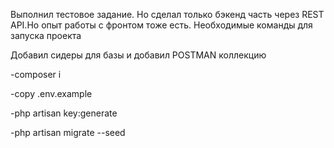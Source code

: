 Выполнил тестовое задание. Но сделал только бэкенд часть через REST API.Но опыт работы с фронтом тоже есть.
Необходимые команды для запуска проекта

Добавил сидеры для базы и добавил POSTMAN коллекцию

-composer i

-copy .env.example

-php artisan key:generate 

-php artisan migrate --seed
